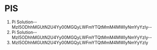# PIS
1. Pi Solution--MzI5ODhhMGUtN2U4Yy00MGQyLWFmYTQtMmM4MWIyNmYyYzIy--
1. Pi Solution--MzI5ODhhMGUtN2U4Yy00MGQyLWFmYTQtMmM4MWIyNmYyYzIy--
2. MzI5ODhhMGUtN2U4Yy00MGQyLWFmYTQtMmM4MWIyNmYyYzIy

